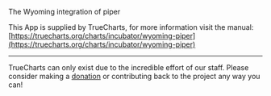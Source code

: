 The Wyoming integration of piper

This App is supplied by TrueCharts, for more information visit the manual: [https://truecharts.org/charts/incubator/wyoming-piper](https://truecharts.org/charts/incubator/wyoming-piper)

---

TrueCharts can only exist due to the incredible effort of our staff.
Please consider making a [donation](https://truecharts.org/sponsor) or contributing back to the project any way you can!
